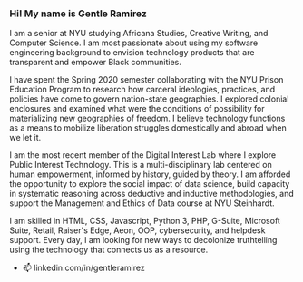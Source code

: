 

<!--
**ramirezg-web/ramirezg-web** is a ✨ _special_ ✨ repository because its `README.md` (this file) appears on your GitHub profile.

Here are some ideas to get you started:

- 🔭 I’m currently working on ...
- 🌱 I’m currently learning ...
- 👯 I’m looking to collaborate on ...
- 🤔 I’m looking for help with ...
- 💬 Ask me about ...
- 📫 How to reach me: ...
- 😄 Pronouns: ...
- ⚡ Fun fact: ...
-->
### Hi! My name is Gentle Ramirez

I am a senior at NYU studying Africana Studies, Creative Writing, and Computer Science. I am most passionate about using my software engineering background to envision technology products that are transparent and empower Black communities. 

I have spent the Spring 2020 semester collaborating with the NYU Prison Education Program to research how carceral ideologies, practices, and policies have come to govern nation-state geographies. I explored colonial enclosures and examined what were the conditions of possibility for materializing new geographies of freedom. I believe technology functions as a means to mobilize liberation struggles domestically and abroad when we let it. 

I am the most recent member of the Digital Interest Lab where I explore Public Interest Technology. This is a multi-disciplinary lab centered on human empowerment, informed by history, guided by theory. I am afforded the opportunity to explore the social impact of data science, build capacity in systematic reasoning across deductive and inductive methodologies, and support the Management and Ethics of Data course at NYU Steinhardt.


I am skilled in HTML, CSS, Javascript, Python 3, PHP, G-Suite, Microsoft Suite, Retail, Raiser's Edge, Aeon, OOP, cybersecurity, and helpdesk support. Every day, I am looking for new ways to decolonize truthtelling using the technology that connects us as a resource.
- 📫 linkedin.com/in/gentleramirez
